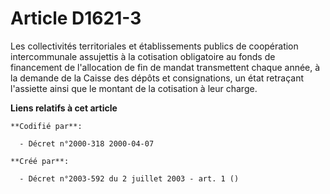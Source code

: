 # Article D1621-3

Les collectivités territoriales et établissements publics de coopération intercommunale assujettis à la cotisation
obligatoire au fonds de financement de l'allocation de fin de mandat transmettent chaque année, à la demande de la Caisse des
dépôts et consignations, un état retraçant l'assiette ainsi que le montant de la cotisation à leur charge.

**Liens relatifs à cet article**

	**Codifié par**:

	  - Décret n°2000-318 2000-04-07

	**Créé par**:

	  - Décret n°2003-592 du 2 juillet 2003 - art. 1 ()
